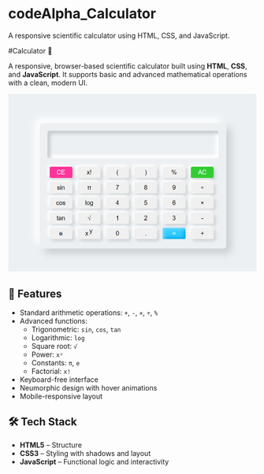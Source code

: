 # codeAlpha_Calculator
A responsive scientific calculator using HTML, CSS, and JavaScript.

#Calculator 🧮

A responsive, browser-based scientific calculator built using **HTML**, **CSS**, and **JavaScript**. It supports basic and advanced mathematical operations with a clean, modern UI.

![screenshot](https://raw.githubusercontent.com/ashwinichauragade/codeAlpha_calculator/main/screenshot.png)


## 🚀 Features
- Standard arithmetic operations: `+`, `-`, `×`, `÷`, `%`
- Advanced functions:
  - Trigonometric: `sin`, `cos`, `tan`
  - Logarithmic: `log`
  - Square root: `√`
  - Power: `xʸ`
  - Constants: `π`, `e`
  - Factorial: `x!`
- Keyboard-free interface
- Neumorphic design with hover animations
- Mobile-responsive layout

## 🛠️ Tech Stack

- **HTML5** – Structure
- **CSS3** – Styling with shadows and layout
- **JavaScript** – Functional logic and interactivity



